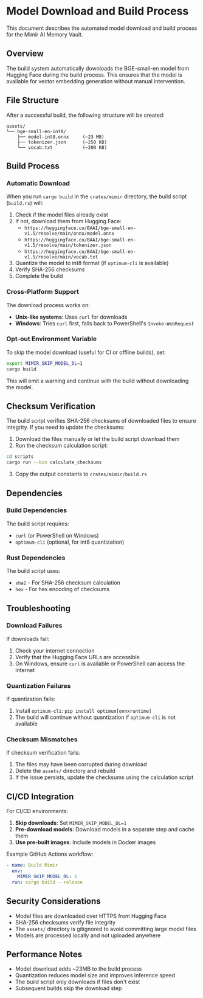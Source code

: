 # Model Download and Build Process

This document describes the automated model download and build process for the Mimir AI Memory Vault.

## Overview

The build system automatically downloads the BGE-small-en model from Hugging Face during the build process. This ensures that the model is available for vector embedding generation without manual intervention.

## File Structure

After a successful build, the following structure will be created:

```
assets/
└── bge-small-en-int8/
    ├── model-int8.onnx     (~23 MB)
    ├── tokenizer.json      (~250 KB)
    └── vocab.txt           (~200 KB)
```

## Build Process

### Automatic Download

When you run `cargo build` in the `crates/mimir` directory, the build script (`build.rs`) will:

1. Check if the model files already exist
2. If not, download them from Hugging Face:
   - `https://huggingface.co/BAAI/bge-small-en-v1.5/resolve/main/onnx/model.onnx`
   - `https://huggingface.co/BAAI/bge-small-en-v1.5/resolve/main/tokenizer.json`
   - `https://huggingface.co/BAAI/bge-small-en-v1.5/resolve/main/vocab.txt`
3. Quantize the model to int8 format (if `optimum-cli` is available)
4. Verify SHA-256 checksums
5. Complete the build

### Cross-Platform Support

The download process works on:
- **Unix-like systems**: Uses `curl` for downloads
- **Windows**: Tries `curl` first, falls back to PowerShell's `Invoke-WebRequest`

### Opt-out Environment Variable

To skip the model download (useful for CI or offline builds), set:

```bash
export MIMIR_SKIP_MODEL_DL=1
cargo build
```

This will emit a warning and continue with the build without downloading the model.

## Checksum Verification

The build script verifies SHA-256 checksums of downloaded files to ensure integrity. If you need to update the checksums:

1. Download the files manually or let the build script download them
2. Run the checksum calculation script:

```bash
cd scripts
cargo run --bin calculate_checksums
```

3. Copy the output constants to `crates/mimir/build.rs`

## Dependencies

### Build Dependencies

The build script requires:
- `curl` (or PowerShell on Windows)
- `optimum-cli` (optional, for int8 quantization)

### Rust Dependencies

The build script uses:
- `sha2` - For SHA-256 checksum calculation
- `hex` - For hex encoding of checksums

## Troubleshooting

### Download Failures

If downloads fail:
1. Check your internet connection
2. Verify that the Hugging Face URLs are accessible
3. On Windows, ensure `curl` is available or PowerShell can access the internet

### Quantization Failures

If quantization fails:
1. Install `optimum-cli`: `pip install optimum[onnxruntime]`
2. The build will continue without quantization if `optimum-cli` is not available

### Checksum Mismatches

If checksum verification fails:
1. The files may have been corrupted during download
2. Delete the `assets/` directory and rebuild
3. If the issue persists, update the checksums using the calculation script

## CI/CD Integration

For CI/CD environments:

1. **Skip downloads**: Set `MIMIR_SKIP_MODEL_DL=1`
2. **Pre-download models**: Download models in a separate step and cache them
3. **Use pre-built images**: Include models in Docker images

Example GitHub Actions workflow:

```yaml
- name: Build Mimir
  env:
    MIMIR_SKIP_MODEL_DL: 1
  run: cargo build --release
```

## Security Considerations

- Model files are downloaded over HTTPS from Hugging Face
- SHA-256 checksums verify file integrity
- The `assets/` directory is gitignored to avoid committing large model files
- Models are processed locally and not uploaded anywhere

## Performance Notes

- Model download adds ~23MB to the build process
- Quantization reduces model size and improves inference speed
- The build script only downloads if files don't exist
- Subsequent builds skip the download step 